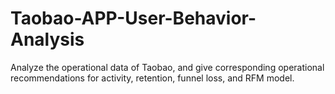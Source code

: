# Taobao-APP-User-Behavior-Analysis
Analyze the operational data of Taobao, and give corresponding operational recommendations for activity, retention, funnel loss, and RFM model.
